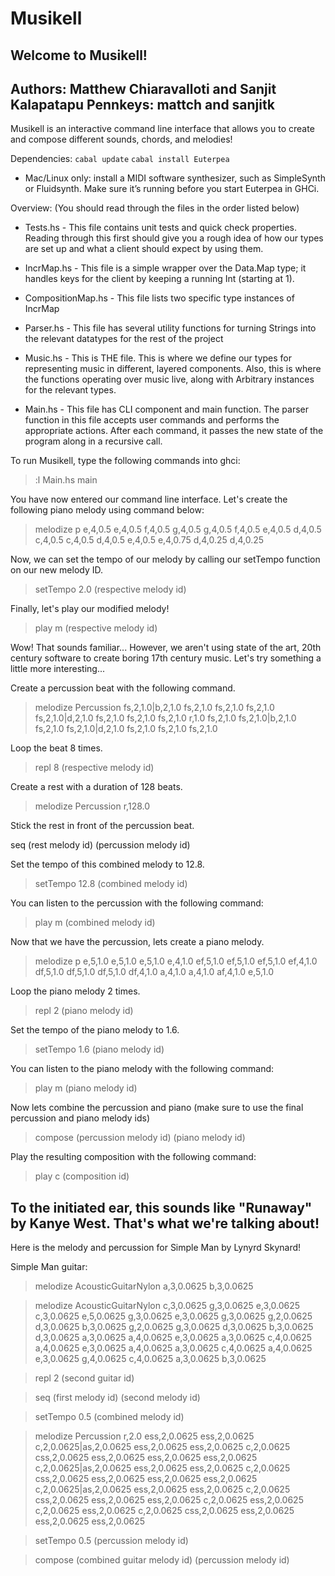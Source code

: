# Musikell
Welcome to Musikell!
----------------------------------------------------
Authors:  Matthew Chiaravalloti and Sanjit Kalapatapu
Pennkeys: mattch and sanjitk
----------------------------------------------------
Musikell is an interactive command line interface that allows you to create
and compose different sounds, chords, and melodies!

Dependencies:
`cabal update`
`cabal install Euterpea`

- Mac/Linux only: install a MIDI software synthesizer, such as SimpleSynth or
                  Fluidsynth. Make sure it’s running before you start Euterpea
                  in GHCi.

Overview:
(You should read through the files in the order listed below)
- Tests.hs - This file contains unit tests and quick check properties. Reading
             through this first should give you a rough idea of how our types
             are set up and what a client should expect by using them.

- IncrMap.hs - This file is a simple wrapper over the Data.Map type; it handles
               keys for the client by keeping a running Int (starting at 1).

- CompositionMap.hs - This file lists two specific type instances of IncrMap

- Parser.hs - This file has several utility functions for turning Strings into
              the relevant datatypes for the rest of the project

- Music.hs - This is THE file. This is where we define our types for
             representing music in different, layered components. Also, this is
             where the functions operating over music live, along with Arbitrary
             instances for the relevant types.

- Main.hs - This file has CLI component and main function. The parser function
            in this file accepts user commands and performs the appropriate
            actions. After each command, it passes the new state of the program
            along in a recursive call.

To run Musikell, type the following commands into ghci:

> :l Main.hs
> main

You have now entered our command line interface. Let's create the following
piano melody using command below:

> melodize p e,4,0.5 e,4,0.5 f,4,0.5 g,4,0.5 g,4,0.5 f,4,0.5 e,4,0.5 d,4,0.5 c,4,0.5 c,4,0.5 d,4,0.5 e,4,0.5 e,4,0.75 d,4,0.25 d,4,0.25

Now, we can set the tempo of our melody by calling our setTempo function on our
new melody ID.

> setTempo 2.0 (respective melody id)

Finally, let's play our modified melody!

> play m (respective melody id)

Wow! That sounds familiar... However, we aren't using state of the art, 20th
century software to create boring 17th century music. Let's try something a
little more interesting...

Create a percussion beat with the following command.

> melodize Percussion fs,2,1.0|b,2,1.0 fs,2,1.0 fs,2,1.0 fs,2,1.0 fs,2,1.0|d,2,1.0 fs,2,1.0 fs,2,1.0 fs,2,1.0 r,1.0 fs,2,1.0 fs,2,1.0|b,2,1.0 fs,2,1.0 fs,2,1.0|d,2,1.0 fs,2,1.0 fs,2,1.0 fs,2,1.0

Loop the beat 8 times.

> repl 8 (respective melody id)

Create a rest with a duration of 128 beats.

> melodize Percussion r,128.0

Stick the rest in front of the percussion beat.

seq (rest melody id) (percussion melody id)

Set the tempo of this combined melody to 12.8.

> setTempo 12.8 (combined melody id)

You can listen to the percussion with the following command:

> play m (combined melody id)

Now that we have the percussion, lets create a piano melody.

> melodize p e,5,1.0 e,5,1.0 e,5,1.0 e,4,1.0 ef,5,1.0 ef,5,1.0 ef,5,1.0 ef,4,1.0 df,5,1.0 df,5,1.0 df,5,1.0 df,4,1.0 a,4,1.0 a,4,1.0 af,4,1.0 e,5,1.0

Loop the piano melody 2 times.

> repl 2 (piano melody id)

Set the tempo of the piano melody to 1.6.

> setTempo 1.6 (piano melody id)

You can listen to the piano melody with the following command:
 
> play m (piano melody id)

Now lets combine the percussion and piano (make sure to use the final percussion
and piano melody ids)

> compose (percussion melody id) (piano melody id)

Play the resulting composition with the following command:

> play c (composition id)

To the initiated ear, this sounds like "Runaway" by Kanye West. That's what we're
talking about!
--------------------------------------------------------------------------------
Here is the melody and percussion for Simple Man by Lynyrd Skynard!

Simple Man guitar:
> melodize AcousticGuitarNylon a,3,0.0625 b,3,0.0625

> melodize AcousticGuitarNylon c,3,0.0625 g,3,0.0625 e,3,0.0625 c,3,0.0625 e,5,0.0625 g,3,0.0625 e,3,0.0625 g,3,0.0625 g,2,0.0625 d,3,0.0625 b,3,0.0625 g,2,0.0625 g,3,0.0625 d,3,0.0625 b,3,0.0625 d,3,0.0625 a,3,0.0625 a,4,0.0625 e,3,0.0625 a,3,0.0625 c,4,0.0625 a,4,0.0625 e,3,0.0625 a,4,0.0625 a,3,0.0625 c,4,0.0625 a,4,0.0625 e,3,0.0625 g,4,0.0625 c,4,0.0625 a,3,0.0625 b,3,0.0625

> repl 2 (second guitar id)

> seq (first melody id) (second melody id)

> setTempo 0.5 (combined melody id)

> melodize Percussion r,2.0 ess,2,0.0625 ess,2,0.0625 c,2,0.0625|as,2,0.0625 ess,2,0.0625 ess,2,0.0625 c,2,0.0625 css,2,0.0625 ess,2,0.0625 ess,2,0.0625 ess,2,0.0625 c,2,0.0625|as,2,0.0625 ess,2,0.0625 ess,2,0.0625 c,2,0.0625 css,2,0.0625 ess,2,0.0625 ess,2,0.0625 ess,2,0.0625 c,2,0.0625|as,2,0.0625 ess,2,0.0625 ess,2,0.0625 c,2,0.0625 css,2,0.0625 ess,2,0.0625 ess,2,0.0625 c,2,0.0625 ess,2,0.0625 c,2,0.0625 ess,2,0.0625 c,2,0.0625 css,2,0.0625 ess,2,0.0625 ess,2,0.0625 ess,2,0.0625

> setTempo 0.5 (percussion melody id)

> compose (combined guitar melody id) (percussion melody id)
